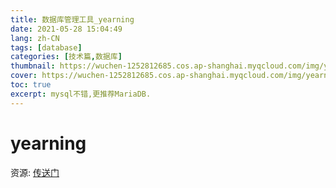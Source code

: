 ```yaml
---
title: 数据库管理工具_yearning
date: 2021-05-28 15:04:49
lang: zh-CN
tags: [database]
categories: [技术篇,数据库]
thumbnail: https://wuchen-1252812685.cos.ap-shanghai.myqcloud.com/img/yearning/20210301141127.png
cover: https://wuchen-1252812685.cos.ap-shanghai.myqcloud.com/img/yearning/20210301141127.png
toc: true
excerpt: mysql不错,更推荐MariaDB.
---
```


# yearning

资源:
[传送门](http://yearning.io/)
